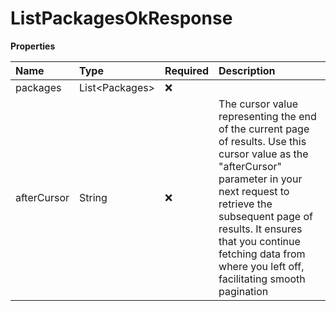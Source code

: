# ListPackagesOkResponse

**Properties**

| Name        | Type             | Required | Description                                                                                                                                                                                                                                                                                    |
| :---------- | :--------------- | :------- | :--------------------------------------------------------------------------------------------------------------------------------------------------------------------------------------------------------------------------------------------------------------------------------------------- |
| packages    | List\<Packages\> | ❌       |                                                                                                                                                                                                                                                                                                |
| afterCursor | String           | ❌       | The cursor value representing the end of the current page of results. Use this cursor value as the "afterCursor" parameter in your next request to retrieve the subsequent page of results. It ensures that you continue fetching data from where you left off, facilitating smooth pagination |

<!-- This file was generated by liblab | https://liblab.com/ -->
